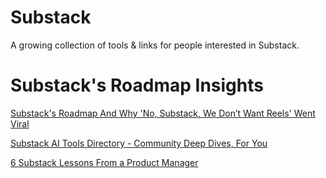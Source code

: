 # Substack
A growing collection of tools & links for people interested in Substack.

# Substack's Roadmap Insights
[Substack's Roadmap And Why 'No, Substack, We Don’t Want Reels' Went Viral](https://karozieminski.substack.com/p/substacks-product-roadmap-why-no)

[Substack AI Tools Directory - Community Deep Dives, For You](https://karozieminski.substack.com/p/big-launch-ai-tools-directory-deep)

[6 Substack Lessons From a Product Manager](https://karozieminski.substack.com/p/6-lessons-from-starting-on-substack)
